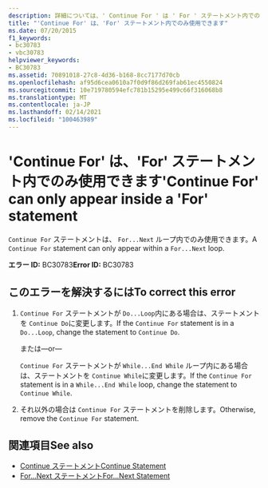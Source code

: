 ```yaml
---
description: 詳細については、' Continue For ' は ' For ' ステートメント内でのみ使用できます
title: "'Continue For' は、'For' ステートメント内でのみ使用できます"
ms.date: 07/20/2015
f1_keywords:
- bc30783
- vbc30783
helpviewer_keywords:
- BC30783
ms.assetid: 70891018-27c8-4d36-b168-8cc7177d70cb
ms.openlocfilehash: af95d6cea0610a7f0d9f86d269fab61ec4550824
ms.sourcegitcommit: 10e719780594efc781b15295e499c66f316068b8
ms.translationtype: MT
ms.contentlocale: ja-JP
ms.lasthandoff: 02/14/2021
ms.locfileid: "100463989"
---
```

# <a name="continue-for-can-only-appear-inside-a-for-statement"></a><span data-ttu-id="32816-103">'Continue For' は、'For' ステートメント内でのみ使用できます</span><span class="sxs-lookup"><span data-stu-id="32816-103">'Continue For' can only appear inside a 'For' statement</span></span>

<span data-ttu-id="32816-104">`Continue For` ステートメントは、 `For...Next` ループ内でのみ使用できます。</span><span class="sxs-lookup"><span data-stu-id="32816-104">A `Continue For` statement can only appear within a `For...Next` loop.</span></span>  
  
 <span data-ttu-id="32816-105">**エラー ID:** BC30783</span><span class="sxs-lookup"><span data-stu-id="32816-105">**Error ID:** BC30783</span></span>  
  
## <a name="to-correct-this-error"></a><span data-ttu-id="32816-106">このエラーを解決するには</span><span class="sxs-lookup"><span data-stu-id="32816-106">To correct this error</span></span>  
  
1. <span data-ttu-id="32816-107">`Continue For` ステートメントが `Do...Loop`内にある場合は、ステートメントを `Continue Do`に変更します。</span><span class="sxs-lookup"><span data-stu-id="32816-107">If the `Continue For` statement is in a `Do...Loop`, change the statement to `Continue Do`.</span></span>  
  
     <span data-ttu-id="32816-108">または</span><span class="sxs-lookup"><span data-stu-id="32816-108">—or—</span></span>  
  
     <span data-ttu-id="32816-109">`Continue For` ステートメントが `While...End While` ループ内にある場合は、ステートメントを `Continue While`に変更します。</span><span class="sxs-lookup"><span data-stu-id="32816-109">If the `Continue For` statement is in a `While...End While` loop, change the statement to `Continue While`.</span></span>  
  
2. <span data-ttu-id="32816-110">それ以外の場合は `Continue For` ステートメントを削除します。</span><span class="sxs-lookup"><span data-stu-id="32816-110">Otherwise, remove the `Continue For` statement.</span></span>  
  
## <a name="see-also"></a><span data-ttu-id="32816-111">関連項目</span><span class="sxs-lookup"><span data-stu-id="32816-111">See also</span></span>

- [<span data-ttu-id="32816-112">Continue ステートメント</span><span class="sxs-lookup"><span data-stu-id="32816-112">Continue Statement</span></span>](../language-reference/statements/continue-statement.md)
- [<span data-ttu-id="32816-113">For...Next ステートメント</span><span class="sxs-lookup"><span data-stu-id="32816-113">For...Next Statement</span></span>](../language-reference/statements/for-next-statement.md)
